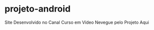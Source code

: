 # projeto-android

Site Desenvolvido no Canal Curso em Vídeo
<a heref="https://carlossillva.github.io/projeto-android/">Nevegue pelo Projeto Aqui</a>
